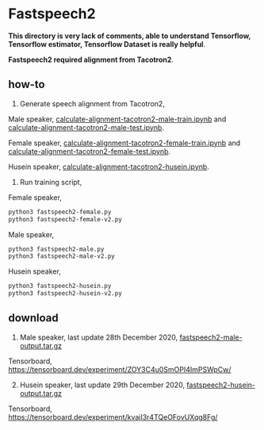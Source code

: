 # Fastspeech2

**This directory is very lack of comments, able to understand Tensorflow, Tensorflow estimator, Tensorflow Dataset is really helpful**.

**Fastspeech2 required alignment from Tacotron2**.

## how-to

1. Generate speech alignment from Tacotron2, 

Male speaker, [calculate-alignment-tacotron2-male-train.ipynb](calculate-alignment-tacotron2-male-train.ipynb) and [calculate-alignment-tacotron2-male-test.ipynb](calculate-alignment-tacotron2-male-test.ipynb]).

Female speaker, [calculate-alignment-tacotron2-female-train.ipynb](calculate-alignment-tacotron2-female-train.ipynb) and [calculate-alignment-tacotron2-female-test.ipynb](calculate-alignment-tacotron2-female-test.ipynb]).

Husein speaker, [calculate-alignment-tacotron2-husein.ipynb](calculate-alignment-tacotron2-husein.ipynb).

1. Run training script,

Female speaker,

```bash
python3 fastspeech2-female.py
python3 fastspeech2-female-v2.py
```

Male speaker,

```bash
python3 fastspeech2-male.py
python3 fastspeech2-male-v2.py
```

Husein speaker,

```bash
python3 fastspeech2-husein.py
python3 fastspeech2-husein-v2.py
```

## download

1. Male speaker, last update 28th December 2020, [fastspeech2-male-output.tar.gz](https://f000.backblazeb2.com/file/malaya-speech-model/pretrained/fastspeech2-male-output.tar.gz)

Tensorboard, https://tensorboard.dev/experiment/ZOY3C4u0SmOPI4ImPSWpCw/

2. Husein speaker, last update 29th December 2020, [fastspeech2-husein-output.tar.gz](https://f000.backblazeb2.com/file/malaya-speech-model/pretrained/fastspeech2-husein-output.tar.gz)

Tensorboard, https://tensorboard.dev/experiment/kvajI3r4TQeOFovUXqg8Fg/